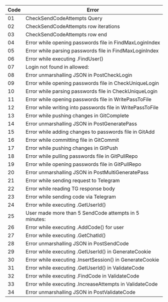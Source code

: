 | Code | Error |
| ---- | ----- |
| 01 | CheckSendCodeAttempts Query |
| 02 | CheckSendCodeAttempts row iterations |
| 03 | CheckSendCodeAttempts row end |
| 04 | Error while opening passwords file in FindMaxLoginIndex |
| 05 | Error while parsing passwords file in FindMaxLoginIndex |
| 06 | Error while executing .FindUser() |
| 07 | Login not found in allowed: |
| 08 | Error unmarshalling JSON in PostCheckLogin |
| 09 | Error while opening passwords file in CheckUniqueLogin |
| 10 | Error while parsing passwords file in CheckUniqueLogin |
| 11 | Error while opening passwords file in WritePassToFile |
| 12 | Error while writing into passwords file in WritePassToFile |
| 13 | Error while pushing changes in GitComplete |
| 14 | Error unmarshalling JSON in PostGeneratePass |
| 15 | Error while adding changes to passwords file in GitAdd |
| 16 | Error while committing file in GitCommit |
| 17 | Error while pushing changes in GitPush |
| 18 | Error while pulling passwords file in GitPullRepo |
| 19 | Error while opening passwords file in GitPullRepo |
| 20 | Error unmarshalling JSON in PostMultiGeneratePass |
| 21 | Error while sending request to Telegram |
| 22 | Error while reading TG response body |
| 23 | Error while sending code via Telegram |
| 24 | Error while executing .GetUserId() |
| 25 | User made more than 5 SendCode attempts in 5 minutes: |
| 26 | Error while executing .AddCode() for user |
| 27 | Error while executing .GetChatId() |
| 28 | Error unmarshalling JSON in PostSendCode |
| 29 | Error while executing .GetUserId() in GenerateCookie |
| 30 | Error while executing .InsertSession() in GenerateCookie |
| 31 | Error while executing .GetUserId() in ValidateCode |
| 32 | Error while executing .FindCode in ValidateCode |
| 33 | Error while executing .IncreaseAttempts in ValidateCode |
| 34 | Error unmarshalling JSON in PostValidateCode | 
